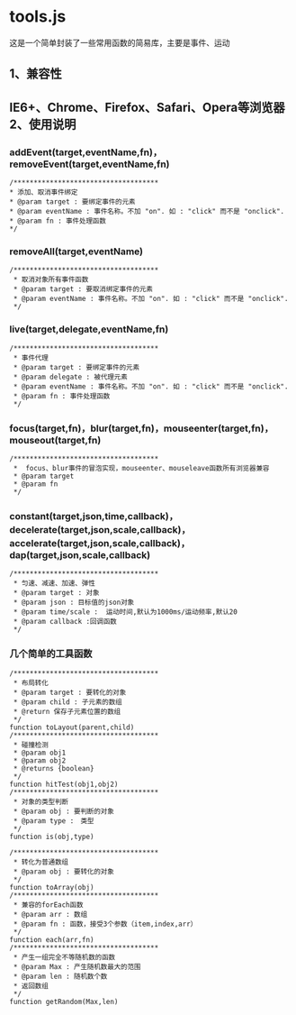 tools.js
========

这是一个简单封装了一些常用函数的简易库，主要是事件、运动

1、兼容性
-----------------------------------
  IE6+、Chrome、Firefox、Safari、Opera等浏览器
2、使用说明
-----------------------------------
### addEvent(target,eventName,fn)， removeEvent(target,eventName,fn)
    /************************************
    * 添加、取消事件绑定
    * @param target : 要绑定事件的元素
    * @param eventName : 事件名称。不加 "on". 如 : "click" 而不是 "onclick".
    * @param fn : 事件处理函数
    */
    
### removeAll(target,eventName)
    /************************************
     * 取消对象所有事件函数
     * @param target : 要取消绑定事件的元素
     * @param eventName : 事件名称。不加 "on". 如 : "click" 而不是 "onclick".
     */

### live(target,delegate,eventName,fn)
    /************************************
     * 事件代理
     * @param target : 要绑定事件的元素
     * @param delegate : 被代理元素
     * @param eventName : 事件名称。不加 "on". 如 : "click" 而不是 "onclick".
     * @param fn : 事件处理函数
     */

### focus(target,fn)，blur(target,fn)，mouseenter(target,fn)，mouseout(target,fn)
    /************************************
     *  focus、blur事件的冒泡实现，mouseenter、mouseleave函数所有浏览器兼容
     * @param target
     * @param fn
     */
### constant(target,json,time,callback)，decelerate(target,json,scale,callback)，accelerate(target,json,scale,callback)，dap(target,json,scale,callback)
    /************************************
     * 匀速、减速、加速、弹性
     * @param target : 对象
     * @param json : 目标值的json对象
     * @param time/scale :  运动时间,默认为1000ms/运动频率,默认20
     * @param callback :回调函数
     */
### 几个简单的工具函数
    /************************************
     * 布局转化
     * @param target : 要转化的对象
     * @param child : 子元素的数组
     * @return 保存子元素位置的数组
     */
    function toLayout(parent,child)
    /************************************
     * 碰撞检测
     * @param obj1
     * @param obj2
     * @returns {boolean}
     */
    function hitTest(obj1,obj2)
    /************************************
     * 对象的类型判断
     * @param obj : 要判断的对象
     * @param type :　类型
     */
    function is(obj,type)
    
    /************************************
     * 转化为普通数组
     * @param obj : 要转化的对象
     */
    function toArray(obj)
    /************************************
     * 兼容的forEach函数
     * @param arr : 数组
     * @param fn : 函数，接受3个参数（item,index,arr）
     */
    function each(arr,fn)
    /************************************
     * 产生一组完全不等随机数的函数
     * @param Max : 产生随机数最大的范围
     * @param len : 随机数个数
     * 返回数组
     */
    function getRandom(Max,len)



